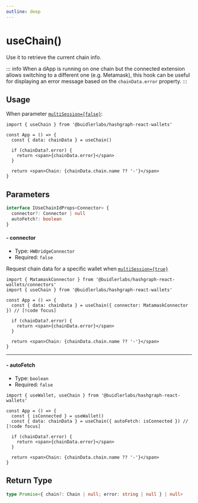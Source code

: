 ```yaml
---
outline: deep
---
```


# useChain()

Use it to retrieve the current chain info.

::: info
  When a dApp is running on one chain but the connected extension allows switching to a different one (e.g. Metamask), this hook can be useful for displaying an error message based on the `chainData.error` property.
:::

## Usage

When parameter [`multiSession={false}`](/configuration.html#%F0%9F%94%80-multisession):

```tsx
import { useChain } from '@buidlerlabs/hashgraph-react-wallets'

const App = () => {
  const { data: chainData } = useChain()

  if (chainData?.error) {
    return <span>{chainData.error}</span>
  }

  return <span>Chain: {chainData.chain.name ?? '-'}</span>
}
```

## Parameters

```ts
interface IUseChainIdProps<Connector> {
  connector?: Connector | null
  autoFetch?: boolean
}
```

#### - connector

- Type: `HWBridgeConnector`
- Required: `false`

Request chain data for a specific wallet when [`multiSession={true}`](/configuration.html#%F0%9F%94%80-multisession)

```tsx
import { MatamaskConnector } from '@buidlerlabs/hashgraph-react-wallets/connectors'
import { useChain } from '@buidlerlabs/hashgraph-react-wallets'

const App = () => {
  const { data: chainData } = useChain({ connector: MatamaskConnector }) // [!code focus]

  if (chainData?.error) {
    return <span>{chainData.error}</span>
  }

  return <span>Chain: {chainData.chain.name ?? '-'}</span>
}
```

---

#### - autoFetch

- Type: `boolean`
- Required: `false`

```tsx
import { useWallet, useChain } from '@buidlerlabs/hashgraph-react-wallets'

const App = () => {
  const { isConnected } = useWallet()
  const { data: chainData } = useChain({ autoFetch: isConnected }) // [!code focus]

  if (chainData?.error) {
    return <span>{chainData.error}</span>
  }

  return <span>Chain: {chainData.chain.name ?? '-'}</span>
}
```

## Return Type

```ts
type Promise<{ chain?: Chain | null; error: string | null } | null>
```
